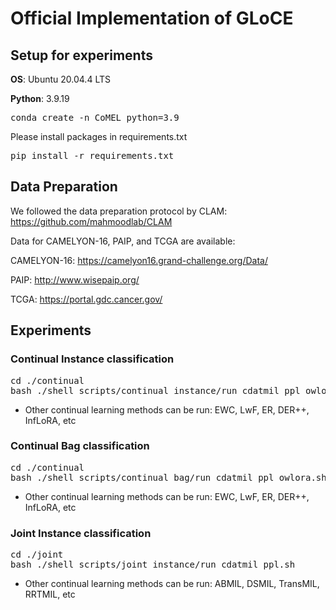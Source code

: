 <!--  <p align="center" style="font-size:50px;"> -->
# Official Implementation of GLoCE 
<!-- </p> -->

## Setup for experiments

**OS**: Ubuntu 20.04.4 LTS

**Python**: 3.9.19

<pre>
conda create -n CoMEL python=3.9
</pre>

Please install packages in requirements.txt
<pre>
pip install -r requirements.txt
</pre>


## Data Preparation

We followed the data preparation protocol by CLAM:
https://github.com/mahmoodlab/CLAM


Data for CAMELYON-16, PAIP, and TCGA are available:

CAMELYON-16:
https://camelyon16.grand-challenge.org/Data/

PAIP:
http://www.wisepaip.org/

TCGA:
https://portal.gdc.cancer.gov/


## Experiments
### Continual Instance classification

<pre>
cd ./continual
bash ./shell_scripts/continual_instance/run_cdatmil_ppl_owlora.sh
</pre>

- Other continual learning methods can be run: EWC, LwF, ER, DER++, InfLoRA, etc

### Continual Bag classification

<pre>
cd ./continual
bash ./shell_scripts/continual_bag/run_cdatmil_ppl_owlora.sh
</pre>

- Other continual learning methods can be run: EWC, LwF, ER, DER++, InfLoRA, etc

### Joint Instance classification

<pre>
cd ./joint
bash ./shell_scripts/joint_instance/run_cdatmil_ppl.sh
</pre>

- Other continual learning methods can be run: ABMIL, DSMIL, TransMIL, RRTMIL, etc
